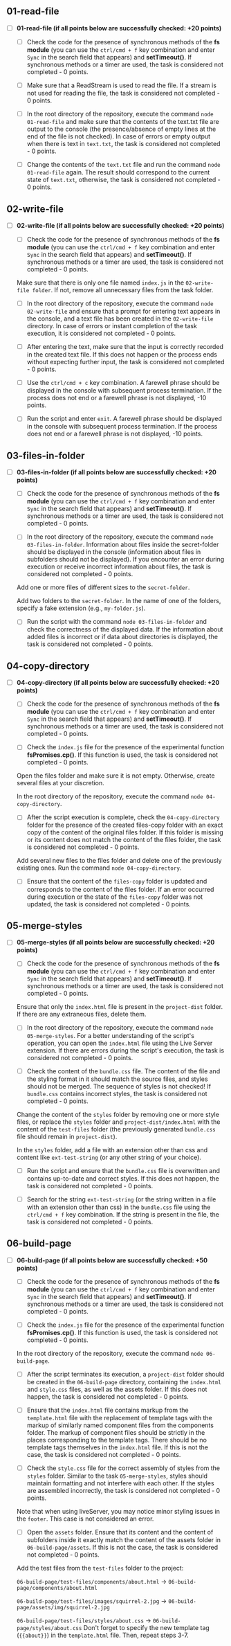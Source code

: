 ## 01-read-file

- [ ] **01-read-file (if all points below are successfully checked: +20 points)**

  - [ ] Check the code for the presence of synchronous methods of the **fs module** (you can use the `ctrl/cmd + f` key combination and enter `Sync` in the search field that appears) and **setTimeout()**.
        If synchronous methods or a timer are used, the task is considered not completed - 0 points.

  - [ ] Make sure that a ReadStream is used to read the file.
        If a stream is not used for reading the file, the task is considered not completed - 0 points.

  - [ ] In the root directory of the repository, execute the command `node 01-read-file` and make sure that the contents of the text.txt file are output to the console (the presence/absence of empty lines at the end of the file is not checked).
        In case of errors or empty output when there is text in `text.txt`, the task is considered not completed - 0 points.

  - [ ] Change the contents of the `text.txt` file and run the command `node 01-read-file` again. The result should correspond to the current state of `text.txt`, otherwise, the task is considered not completed - 0 points.

## 02-write-file

- [ ] **02-write-file (if all points below are successfully checked: +20 points)**

  - [ ] Check the code for the presence of synchronous methods of the **fs module** (you can use the `ctrl/cmd + f` key combination and enter `Sync` in the search field that appears) and **setTimeout()**.
        If synchronous methods or a timer are used, the task is considered not completed - 0 points.

  Make sure that there is only one file named `index.js` in the `02-write-file folder`. If not, remove all unnecessary files from the task folder.

  - [ ] In the root directory of the repository, execute the command `node 02-write-file` and ensure that a prompt for entering text appears in the console, and a text file has been created in the `02-write-file` directory.
        In case of errors or instant completion of the task execution, it is considered not completed - 0 points.

  - [ ] After entering the text, make sure that the input is correctly recorded in the created text file.
        If this does not happen or the process ends without expecting further input, the task is considered not completed - 0 points.

  - [ ] Use the `ctrl/cmd + c` key combination. A farewell phrase should be displayed in the console with subsequent process termination.
        If the process does not end or a farewell phrase is not displayed, -10 points.

  - [ ] Run the script and enter `exit`. A farewell phrase should be displayed in the console with subsequent process termination.
        If the process does not end or a farewell phrase is not displayed, -10 points.

## 03-files-in-folder

- [ ] **03-files-in-folder (if all points below are successfully checked: +20 points)**

  - [ ] Check the code for the presence of synchronous methods of the **fs module** (you can use the `ctrl/cmd + f` key combination and enter `Sync` in the search field that appears) and **setTimeout()**.
        If synchronous methods or a timer are used, the task is considered not completed - 0 points.

  - [ ] In the root directory of the repository, execute the command `node 03-files-in-folder`. Information about files inside the secret-folder should be displayed in the console (information about files in subfolders should not be displayed).
        If you encounter an error during execution or receive incorrect information about files, the task is considered not completed - 0 points.

  Add one or more files of different sizes to the `secret-folder`.

  Add two folders to the `secret-folder`. In the name of one of the folders, specify a fake extension (e.g., `my-folder.js`).

  - [ ] Run the script with the command `node 03-files-in-folder` and check the correctness of the displayed data.
        If the information about added files is incorrect or if data about directories is displayed, the task is considered not completed - 0 points.

## 04-copy-directory

- [ ] **04-copy-directory (if all points below are successfully checked: +20 points)**

  - [ ] Check the code for the presence of synchronous methods of the **fs module** (you can use the `ctrl/cmd + f` key combination and enter `Sync` in the search field that appears) and **setTimeout()**.
        If synchronous methods or a timer are used, the task is considered not completed - 0 points.

  - [ ] Check the `index.js` file for the presence of the experimental function **fsPromises.cp()**.
        If this function is used, the task is considered not completed - 0 points.

  Open the files folder and make sure it is not empty. Otherwise, create several files at your discretion.

  In the root directory of the repository, execute the command `node 04-copy-directory`.

  - [ ] After the script execution is complete, check the `04-copy-directory` folder for the presence of the created files-copy folder with an exact copy of the content of the original files folder.
        If this folder is missing or its content does not match the content of the files folder, the task is considered not completed - 0 points.

  Add several new files to the files folder and delete one of the previously existing ones. Run the command `node 04-copy-directory`.

  - [ ] Ensure that the content of the `files-copy` folder is updated and corresponds to the content of the files folder.
        If an error occurred during execution or the state of the `files-copy` folder was not updated, the task is considered not completed - 0 points.

## 05-merge-styles

- [ ] **05-merge-styles (if all points below are successfully checked: +20 points)**

  - [ ] Check the code for the presence of synchronous methods of the **fs module** (you can use the `ctrl/cmd + f` key combination and enter `Sync` in the search field that appears) and **setTimeout()**.
        If synchronous methods or a timer are used, the task is considered not completed - 0 points.

  Ensure that only the `index.html` file is present in the `project-dist` folder. If there are any extraneous files, delete them.

  - [ ] In the root directory of the repository, execute the command `node 05-merge-styles`. For a better understanding of the script's operation, you can open the `index.html` file using the Live Server extension.
        If there are errors during the script's execution, the task is considered not completed - 0 points.

  - [ ] Check the content of the `bundle.css` file. The content of the file and the styling format in it should match the source files, and styles should not be merged. The sequence of styles is not checked!
        If `bundle.css` contains incorrect styles, the task is considered not completed - 0 points.

  Change the content of the `styles` folder by removing one or more style files, or replace the `styles` folder and `project-dist/index.html` with the content of the `test-files` folder (the previously generated `bundle.css` file should remain in `project-dist`).

  In the `styles` folder, add a file with an extension other than css and content like `ext-test-string` (or any other string of your choice).

  - [ ] Run the script and ensure that the `bundle.css` file is overwritten and contains up-to-date and correct styles.
        If this does not happen, the task is considered not completed - 0 points.

  - [ ] Search for the string `ext-test-string` (or the string written in a file with an extension other than css) in the `bundle.css` file using the `ctrl/cmd + f` key combination.
        If the string is present in the file, the task is considered not completed - 0 points.

## 06-build-page

- [ ] **06-build-page (if all points below are successfully checked: +50 points)**

  - [ ] Check the code for the presence of synchronous methods of the **fs module** (you can use the `ctrl/cmd + f` key combination and enter `Sync` in the search field that appears) and **setTimeout()**.
        If synchronous methods or a timer are used, the task is considered not completed - 0 points.

  - [ ] Check the `index.js` file for the presence of the experimental function **fsPromises.cp()**.
        If this function is used, the task is considered not completed - 0 points.

  In the root directory of the repository, execute the command `node 06-build-page`.

  - [ ] After the script terminates its execution, a `project-dist` folder should be created in the `06-build-page` directory, containing the `index.html` and `style.css` files, as well as the assets folder.
        If this does not happen, the task is considered not completed - 0 points.

  - [ ] Ensure that the `index.html` file contains markup from the `template.html` file with the replacement of template tags with the markup of similarly named component files from the components folder. The markup of component files should be strictly in the places corresponding to the template tags. There should be no template tags themselves in the `index.html` file.
        If this is not the case, the task is considered not completed - 0 points.

  - [ ] Check the `style.css` file for the correct assembly of styles from the `styles` folder. Similar to the task `05-merge-styles`, styles should maintain formatting and not interfere with each other.
        If the styles are assembled incorrectly, the task is considered not completed - 0 points.

  Note that when using liveServer, you may notice minor styling issues in the `footer`. This case is not considered an error.

  - [ ] Open the `assets` folder. Ensure that its content and the content of subfolders inside it exactly match the content of the assets folder in `06-build-page/assets`.
        If this is not the case, the task is considered not completed - 0 points.

  Add the test files from the `test-files` folder to the project:

  `06-build-page/test-files/components/about.html` -> `06-build-page/components/about.html`

  `06-build-page/test-files/images/squirrel-2.jpg` -> `06-build-page/assets/img/squirrel-2.jpg`

  `06-build-page/test-files/styles/about.css` -> `06-build-page/styles/about.css`
  Don't forget to specify the new template tag (`{{about}}`) in the `template.html` file. Then, repeat steps 3-7.
